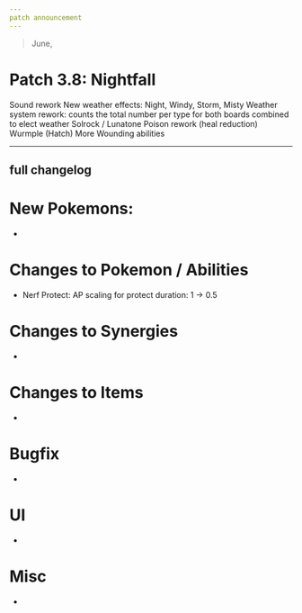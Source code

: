 ```yaml
---
patch announcement
---
```


> June,

# Patch 3.8: Nightfall


Sound rework
New weather effects: Night, Windy, Storm, Misty
Weather system rework: counts the total number per type for both boards combined to elect weather
Solrock / Lunatone
Poison rework (heal reduction)
Wurmple (Hatch)
More Wounding abilities


---
full changelog
---

# New Pokemons:
- 

# Changes to Pokemon / Abilities
- Nerf Protect: AP scaling for protect duration: 1 → 0.5

# Changes to Synergies
-

# Changes to Items
- 

# Bugfix

- 

# UI
- 

# Misc
- 
